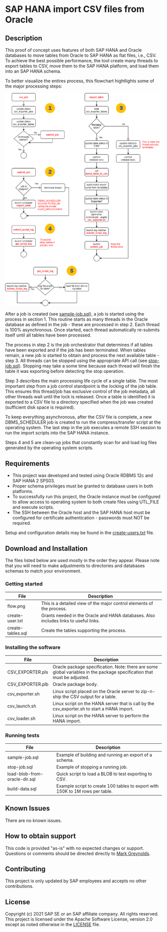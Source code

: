 # SAP HANA import CSV files from Oracle

## Description
This proof of concept uses features of both SAP HANA and Oracle databases to move tables from Oracle to SAP HANA as flat files, i.e., CSV.  To achieve the best possible performance, the tool create many threads to export tables to CSV, move them to the SAP HANA platform, and load them into an SAP HANA schema.

To better visualize the entires process, this flowchart hightlights some of the major processing steps:

![Process Flow](images/flow.png?raw=true "Process Flow")

After a job is created (see [sample-job.sql](test/sample-job.sql)), a job is started using the process in section 1. This routine starts as many threads in the Oracle database as defined in the job - these are processed in step 2. Each thread is 100% asynchronous. Once started, each thread automatically re-submits itself until all tables have been processed.

The process in step 2 is the job orchestrator that determines if all tables have been exported and if the job has been terminated. When tables remain, a new job is started to obtain and process the next available table - step 3.  All threads can be stopped using the appropriate API call (see [stop-job.sql](tests/stop-job.sql)).  Stopping may take a some time because each thread will finish the table it was exporting before detecting the stop operation.

Step 3 describes the main processing life cycle of a single table. The most important step from a job control standpoint is the locking of the job table. This ensures this thread/job has exclusive control of the job metadata, all other threads wait until the lock is released. Once a table is identified it is exported to a CSV file to a directory specified when the job was created (sufficient disk space is required).

To keep everything asynchronous, after the CSV file is complete, a new DBMS_SCHEDULER job is created to run the compress/transfer script at the operating system. The last step in the job executes a remote SSH session to run the import scripts into the SAP HANA instance.

Steps 4 and 5 are clean-up jobs that constantly scan for and load log files generated by the operating system scripts.

## Requirements
* This project was developed and tested using Oracle RDBMS 12c and SAP HANA 2 SPS03.
* Proper schema privileges must be granted to database users in both platforms.
* To successfully run this project, the Oracle instance must be configured to allow access to operating system to both create files using UTL_FILE and execute scripts.
* The SSH between the Oracle host and the SAP HANA host must be configured for certificate authentication - passwords must NOT be required.

Setup and configuration details may be found in the [create-users.txt](src/create-users.txt) file.

## Download and Installation
The files listed below are used mostly in the order they appear.  Please note that you will need to make adjustments to directories and databases schemas to match your environment.

### Getting started

| File | Description |
| ---- | ----------- |
| flow.png | This is a detailed view of the major control elements of the process.|
| create-user.txt | Grants needed in the Oracle and HANA databases.  Also includes links to useful links.|
| create-tables.sql | Create the tables supporting the process.|

### Installing the software

| File | Description |
| ---- | ----------- |
CSV_EXPORTER.pls | Oracle package specification.  Note: there are some global variables in the package specification that must be adjusted.
CSV_EXPORTER.plb | Oracle package body.
csv_exporter.sh | Linux script placed on the Oracle server to zip-n-ship the CSV output for a table.
csv_launch.sh | Linux script on the HANA server that is call by the csv_exporter.sh to start a HANA import.
csv_loader.sh | Linux script on the HANA server to perform the HANA import.

### Running tests

| File | Description |
| ---- | ----------- |
| sample-job.sql | Example of building and running an export of a schema. |
| stop-job.sql | Example of stopping a running job. |
| load-blob-from-oracle-dir.sql | Quick script to load a BLOB to test exporting to CSV. |
| build-data.sql | Example script to create 100 tables to export with 150K to 1M rows per table. |

## Known Issues
There are no known issues.

## How to obtain support
This code is provided "as-is" with no expected changes or support.  Questions or comments should be directed directly to [Mark Greynolds](mailto:mark.greynolds@sap.com?subject=Oracle%20CSV%20exporter&body=Question%20or%20comment%20on%20the%20Orace%20CSV%20to%20SAP%20HANA%20export%20tool).

## Contributing
This project is only updated by SAP employees and accepts no other contributions.

## License
Copyright (c) 2021 SAP SE or an SAP affiliate company. All rights reserved. This project is licensed under the Apache Software License, version 2.0 except as noted otherwise in the [LICENSE](LICENSES/Apache-2.0.txt) file.
